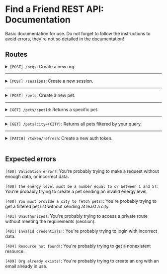 # Find a Friend REST API: Documentation
Basic documentation for use. Do not forget to follow the instructions to avoid errors, they're not so detailed in the documentation!

## Routes
<details>
  <summary><code>[POST] /orgs</code>: Create a new org.</summary>

  **Input (JSON Body)**:
  ```json
  {
    "name": "Test Org",
    "email": "test@example.com",
    "password": "123456",
    "whatsapp_number": "+55 00-000000000",
    "cep": "00000001",
    "address": "Test Street, 001, Non-existent City,",
    "manager": "Test Manager"
  }
  ```

  **Output**:
  > Response: 201 (Created)
  ```json
  {
    "org": {
      "id": "28bbc6eb-f576-46a9-8b7b-985799131b9f",
      "name": "Test Org",
      "email": "test@example.com",
      "cep": "00000001",
      "address": "Test Street, 001, Non-existent City,",
      "whatsapp_number": "+55 00-000000000",
      "manager": "Test Manager",
      "created_at": "2024-05-02T11:05:10.990Z"
    }
  }
  ```
</details>

---

<details>
  <summary><code>[POST] /sessions</code>: Create a new session.</summary>

  **Input (JSON Body)**:
  ```json
  {
    "email": "test@example.com",
    "password": "123456"
  }
  ```

  **Output**:
  > Response: 200 (OK)
  ```json
  {
    "token": "eyJhbGciOiJIUzI1NiIsInR5cCI6IkpXVCJ9.eyJzdWIiOiIyOGJiYzZlYi1mNTc2LTQ2YTktOGI3Yi05ODU3OTkxMzFiOWYiLCJpYXQiOjE3MTQ2NDgxNjEsImV4cCI6MTcxNDY0ODc2MX0.HlpHtI-ej7VP4AUSsyDqDnF9HvTYCIped2af8lLFFoI"
  }
  ```
</details>

---

<details>
  <summary><code>[POST] /pets</code>: Create a new pet.</summary>

  **Input (JSON Body)**:
  ```json
  {
    "name": "Test Pet",
    "age": 1,
    "breed": "Golden Retriever",
    "size": "LARGE",
    "presentation": "Hello! My name is Test Pet because i don't have a name and I'm a test.",
    "energy_level": 4,
    "independence_level": "LOW",
    "adapted_climate": "TEMPERATE",
    "appropriate_environment": "Large place with a pool",
    "care": [],
    "city": "Non-existent City",
    "photos": [],
    "orgId": "28bbc6eb-f576-46a9-8b7b-985799131b9f"
  }
  ```

  **Output**:
  > Response: 201 (Created)
  ```json
  {
    "pet": {
      "id": "1fc7dfbf-89dd-4ed5-a08c-a390ca346de1",
      "name": "Test Pet",
      "age": 1,
      "breed": "Golden Retriever",
      "size": "LARGE",
      "energy_level": 4,
      "independence_level": "LOW",
      "adapted_climate": "TEMPERATE",
      "appropriate_environment": "Large place with a pool",
      "care": [],
      "presentation": "Hello! My name is Test Pet because i don't have a name and I'm a test.",
      "photos": [],
      "city": "Non-existent City",
      "orgId": "28bbc6eb-f576-46a9-8b7b-985799131b9f"
    }
  }
  ```
</details>

---

<details>
  <summary><code>[GET] /pets/:petId</code>: Returns a specific pet.</summary>

  **Output**:
  > Response: 200 (OK)
  ```json
  {
    "pet": {
      "id": "1fc7dfbf-89dd-4ed5-a08c-a390ca346de1",
      "name": "Test Pet",
      "age": 1,
      "breed": "Golden Retriever",
      "size": "LARGE",
      "energy_level": 4,
      "independence_level": "LOW",
      "adapted_climate": "TEMPERATE",
      "appropriate_environment": "Large place with a pool",
      "care": [],
      "presentation": "Hello! My name is Test Pet because i don't have a name and I'm a test.",
      "photos": [],
      "city": "Non-existent City",
      "orgId": "28bbc6eb-f576-46a9-8b7b-985799131b9f"
    }
  }
  ```
</details>

---

<details>
  <summary><code>[GET] /pets?city=(CITY)</code>: Returns all pets filtered by your query.</summary>

  Query Options:
  > You can use both, but "city" is required
  ```
    city: any city (required)
    age: any age (optional)
    breed: any breed (optional)
    size: SMALL, MEDIUM or LARGE (optional)
    energy_level: 1-5 (optional)
    independence_level: LOW, MEDIUM or HIGH (optional)
    adapted_climate: COLD, TEMPERATE or HEAT (optional)
  ```

  **Output**:
  > Response: 200 (OK)
  ```json
  {
    "pets": [
      {
        "id": "1fc7dfbf-89dd-4ed5-a08c-a390ca346de1",
        "name": "Test Pet",
        "age": 1,
        "breed": "Golden Retriever",
        "size": "LARGE",
        "energy_level": 4,
        "independence_level": "LOW",
        "adapted_climate": "TEMPERATE",
        "appropriate_environment": "Large place with a pool",
        "care": [],
        "presentation": "Hello! My name is Test Pet because i don't have a name and I'm a test.",
        "photos": [],
        "city": "Non-existent City",
        "orgId": "28bbc6eb-f576-46a9-8b7b-985799131b9f"
      }
    ]
  }
  ```
</details>

---

<details>
  <summary><code>[PATCH] /token/refresh</code>: Create a new auth token.</summary>

  **Output**:
  > Response: 200 (OK)
  ```json
  {
    "token": "eyJhbGciOiJIUzI1NiIsInR5cCI6IkpXVCJ9.eyJzdWIiOiIyOGJiYzZlYi1mNTc2LTQ2YTktOGI3Yi05ODU3OTkxMzFiOWYiLCJpYXQiOjE3MTQ2NTAxMzEsImV4cCI6MTcxNDY1MDczMX0.FPYLcboZr59QJHc1zzb9K1eVvB67INPOK5rpX3M7l98"
  }
  ```
</details>

<br />

## Expected errors
`[400] Validation error!`: You're probably trying to make a request without enough data, or incorrect data.

`[400] The energy level must be a number equal to or between 1 and 5!`: You're probably trying to create a pet sending an invalid energy level.

`[400] You must provide a city to fetch pets!`: You're probably trying to get a filtered pet list without sending at least a city.

`[401] Unauthorized!`: You're probably trying to access a private route without meeting the requirements (session).

`[401] Invalid credentials!`: You're probably trying to login with incorrect data.

`[404] Resource not found!`: You're probably trying to get a nonexistent resource.

`[409] Org already exists!`: You're probably trying to create an org with an email already in use.
